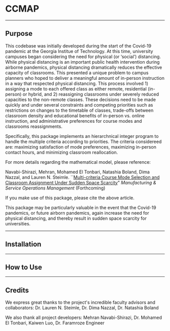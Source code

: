 # CCMAP

-----
## Purpose

This codebase was initially developed during the start of the Covid-19 pandemic at the Georgia Institue of Technology. At this time, university campuses began considering the need for physical (or ‘social’) distancing. While physical distancing is an important public health intervention
during airborne pandemics, physical distancing dramatically reduces the effective capacity of classrooms. This presented a unique problem to campus planners who hoped to deliver a meaningful amount of in-person instruction in a way that respected physical distancing. This process involved 1) assigning a mode to each offered class as either remote, residential (in-person) or hybrid, and 2) reassigning classrooms under severely reduced capacities to the non-remote classes. These decisions need to be made quickly and under several constraints and competing priorities such as restrictions on changes to the timetable of classes, trade-offs between classroom density and educational benefits of in-person vs. online instruction, and administrative preferences for course modes and classrooms reassignments.

Specifically, this package implements an hierarchnical integer program to handle the multiple criteria according to priorities. The criteria considereed are: maximizing satisfaction of mode preferences, maximizing in-person contact hours, and minimizing classroom reallocation.

For more details regarding the mathematical model, please reference:

Navabi-Shirazi, Mehran, Mohamed El Tonbari, Natashia Boland, Dima Nazzal, and Lauren N. Steimle. ``[Multi-criteria Course Mode Selection and Classroom Assignment Under Sudden Space Scarcity](http://www.optimization-online.org/DB_FILE/2021/08/8527.pdf)" _Manufacturing & Service Operations Management_ (Forthcoming)

If you make use of this package, please cite the above article.

This package may be particularly valuable in the event that the Covid-19 pandemics, or future airborn pandemics, again increase the need for physical distancing, and thereby result in sudden space scarcity for universities.

-----
## Installation


-----
## How to Use


-----
## Credits

We express great thanks to the project's incredible faculty advisors and collaborators: Dr. Lauren N. Steimle, Dr. Dima Nazzal, Dr. Natashia Boland

We also thank all project developers: Mehran Navabi-Shirazi, Dr. Mohamed El Tonbari, Kaiwen Luo, Dr. Faramroze Engineer
